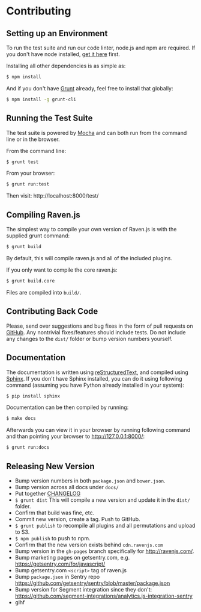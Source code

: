 # Contributing

## Setting up an Environment

To run the test suite and run our code linter, node.js and npm are required. If you don't have node installed, [get it here](http://nodejs.org/download/) first.

Installing all other dependencies is as simple as:

```bash
$ npm install
```

And if you don't have [Grunt](http://gruntjs.com/) already, feel free to install that globally:

```bash
$ npm install -g grunt-cli
```

## Running the Test Suite

The test suite is powered by [Mocha](http://visionmedia.github.com/mocha/) and can both run from the command line or in the browser.

From the command line:

```bash
$ grunt test
```

From your browser:

```bash
$ grunt run:test
```

Then visit: http://localhost:8000/test/

## Compiling Raven.js

The simplest way to compile your own version of Raven.js is with the supplied grunt command:

```bash
$ grunt build
```

By default, this will compile raven.js and all of the included plugins.

If you only want to compile the core raven.js:

```bash
$ grunt build.core
```

Files are compiled into `build/`.

## Contributing Back Code

Please, send over suggestions and bug fixes in the form of pull requests on [GitHub](https://github.com/getsentry/raven-js). Any nontrivial fixes/features should include tests.
Do not include any changes to the `dist/` folder or bump version numbers yourself.

## Documentation

The documentation is written using [reStructuredText](http://en.wikipedia.org/wiki/ReStructuredText), and compiled using [Sphinx](http://sphinx-doc.org/). If you don't have Sphinx installed, you can do it using following command (assuming you have Python already installed in your system):

```bash
$ pip install sphinx
```

Documentation can be then compiled by running:

```bash
$ make docs
```

Afterwards you can view it in your browser by running following command and than pointing your browser to http://127.0.0.1:8000/:

```bash
$ grunt run:docs
```

## Releasing New Version

* Bump version numbers in both `package.json` and `bower.json`.
* Bump version across all docs under `docs/`
* Put together [CHANGELOG](https://github.com/getsentry/raven-js/blob/master/CHANGELOG.md)
* `$ grunt dist` This will compile a new version and update it in the `dist/` folder.
* Confirm that build was fine, etc.
* Commit new version, create a tag. Push to GitHub.
* `$ grunt publish` to recompile all plugins and all permutations and upload to S3.
* `$ npm publish` to push to npm.
* Confirm that the new version exists behind `cdn.ravenjs.com`
* Bump version in the `gh-pages` branch specifically for http://ravenjs.com/.
* Bump marketing pages on getsentry.com, e.g. https://getsentry.com/for/javascript/
* Bump getsentry.com `<script>` tag of raven.js
* Bump `package.json` in Sentry repo https://github.com/getsentry/sentry/blob/master/package.json
* Bump version for Segment integration since they don't: https://github.com/segment-integrations/analytics.js-integration-sentry
* glhf
